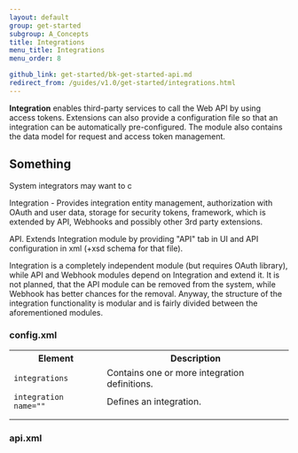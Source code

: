 ```yaml
---
layout: default
group: get-started
subgroup: A_Concepts
title: Integrations
menu_title: Integrations
menu_order: 8

github_link: get-started/bk-get-started-api.md
redirect_from: /guides/v1.0/get-started/integrations.html
---
```


**Integration** enables third-party services to call the Web API by using access tokens.
Extensions can also provide a configuration file so that an integration can be automatically pre-configured. The module also contains the data
model for request and access token management.


<h2>Something</h2>

System integrators may want to c

Integration - Provides integration entity management, authorization with OAuth and user data, storage for security tokens, framework, which is extended by API, Webhooks and possibly other 3rd party extensions.

API. Extends Integration module by providing "API" tab in UI and API configuration in xml (+xsd schema for that file).

Integration is a completely independent module (but requires OAuth library), while API and Webhook modules depend on Integration and extend it. It is not planned, that the API module can be removed from the system, while Webhook has better chances for the removal. Anyway, the structure of the integration functionality is modular and is fairly divided between the aforementioned modules.

<h3>config.xml</h3>

<integrations>
   <integration name="TestIntegration1">
       <resources>
           <resource name="Magento_Customer::manage" />
           <resource name="Magento_Customer::online" />
       </resources>
   </integration>
</integrations>

<table>
<tr>
<th>Element</th>
<th>Description</th>
</tr>
<tr>
<td><code>integrations</code></td>
<td>Contains one or more integration definitions.</td>
</tr>
<tr>
<td><code>integration name=""</code></td>
<td>Defines an integration. </td>
</tr>
<tr>
<td></td>
<td></td>
</tr>
<tr>
<td></td>
<td></td>
</tr>
</table>

<h3>api.xml</h3>

<integrations>
    <integration name="Test Integration1">
        <!-- List of API resources required by the integration. These are resource ids defined
         in etc/acl.xml of modules and subsequently mapped to web APIs in webapi.xml. -->
        <resources>
            <!-- To grant permission to Magento_Log::online, its parent Magento_Customer::customer needs to be declared as well-->
            <resource name="Magento_Customer::customer" />
            <resource name="Magento_Log::online" />
            <!-- To grant permission to Magento_Sales::reorder, all its parent resources need to be declared-->
            <resource name="Magento_Sales::sales" />
            <resource name="Magento_Sales::sales_operation" />
            <resource name="Magento_Sales::sales_order" />
            <resource name="Magento_Sales::actions" />
            <resource name="Magento_Sales::reorder" />
        </resources>
    </integration>
    <integration name="Test Integration2">
        <resources>
            <resource name="Magento_Sales::sales" />
            <resource name="Magento_Sales::sales_operation" />
            <resource name="Magento_Sales::transactions" />
        </resources>
    </integration>
</integrations>